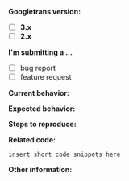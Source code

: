 <!-- Before submitting an issue, please consult our docs (https://py-googletrans.readthedocs.io/en/latest/) -->

<!-- Please make sure you are posting an issue pertaining to Googletrans. -->

<!-- Please try not to submit support requests of personal needs. We want to keep the library in a simple way. -->

<!-- ISSUES MISSING IMPORTANT INFORMATION MAY BE CLOSED WITHOUT INVESTIGATION. -->

**Googletrans version:**
- [ ] **3.x**
- [ ] **2.x**

**I'm submitting a ...** 
<!--  (check one with "x") -->
- [ ] bug report
- [ ] feature request

<!-- Please try not to submit support requests of personal needs. We want to keep the library in a simple way. -->

**Current behavior:**
<!-- Describe how the bug manifests. -->

**Expected behavior:**
<!-- Describe what the behavior would be without the bug. -->

**Steps to reproduce:**
<!--  Please explain the steps required to duplicate the issue, especially if you are able to provide a sample application. -->

**Related code:**

<!-- If you are able to illustrate the bug or feature request with an example, please provide a sample application via one of the following means:

-->

```
insert short code snippets here
```

**Other information:**
<!-- List any other information that is relevant to your issue. Stack traces, related issues, suggestions on how to fix, Stack Overflow links, forum links, etc. -->

